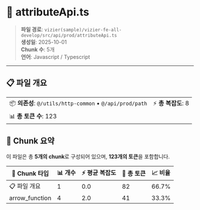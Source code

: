 # 📄 attributeApi.ts

> **파일 경로**: `vizier(sample)/vizier-fe-all-develop/src/api/prod/attributeApi.ts`  
> **생성일**: 2025-10-01  
> **Chunk 수**: 5개  
> **언어**: Javascript / Typescript
---


## 📋 파일 개요

| | |
|--|--|
| 📦 **의존성**: `@/utils/http-common` • `@/api/prod/path` | ⚡ **총 복잡도**: 8 |
| 📊 **총 토큰 수**: 123 |  |






## 🧩 Chunk 요약

이 파일은 총 **5개의 chunk**로 구성되어 있으며, **123개의 토큰**을 포함합니다.

| 🧩 Chunk 타입 | 📊 개수 | ⚡ 평균 복잡도 | 📝 총 토큰 | 📈 비율 |
|---------------|--------|-------------|----------|--------|
| 📋 파일 개요 | 1 | 0.0 | 82 | 66.7% |
| arrow_function | 4 | 2.0 | 41 | 33.3% |

